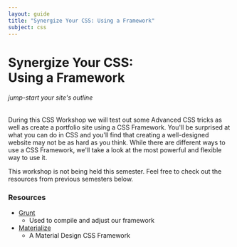 ```yaml
---
layout: guide
title: "Synergize Your CSS: Using a Framework"
subject: css
---
```


# Synergize Your CSS: <br>Using a Framework

###### jump-start your site's outline

During this CSS Workshop we will test out some Advanced CSS tricks as well as
create a portfolio site using a CSS Framework. You'll be surprised at what you
can do in CSS and you'll find that creating a well-designed website may not be
as hard as you think. While there are different ways to use a CSS Framework,
we'll take a look at the most powerful and flexible way to use it.

This workshop is not being held this semester. Feel free to check out the
resources from previous semesters below.

<!--
## How to Attend

If you haven't already, __[be sure to register]({{ site.registration_link }})__!
You certainly don't have to register to attend, but we like knowing how many
people to expect and what people will be interested in learning. We can't wait,
and we hope to see you there!

Bring a computer with a web browser and text editor installed. We recommend
[Chrome](https://www.google.com/chrome/browser/) and [Sublime
Text](http://www.sublimetext.com/).
-->

### Resources

- [Grunt][gruntjs]
  - Used to compile and adjust our framework
- [Materialize][materialize]
  - A Material Design CSS Framework

[gruntjs]: http://gruntjs.com
[materialize]: http://materializecss.com/

